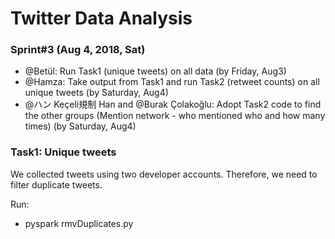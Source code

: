 # Twitter Data Analysis

### Sprint#3 (Aug 4, 2018, Sat)

* @Betül: Run Task1 (unique tweets) on all data (by Friday, Aug3)
* @Hamza: Take output from Task1 and run Task2 (retweet counts) on all unique tweets (by Saturday, Aug4)
* @ハン Keçeli規制 Han and @Burak Çolakoğlu: Adopt Task2 code to find the other groups (Mention network - who mentioned who and how many times) (by Saturday, Aug4)

### Task1: Unique tweets
We collected tweets using two developer accounts. Therefore, we need to filter duplicate tweets.

Run:
* pyspark rmvDuplicates.py
